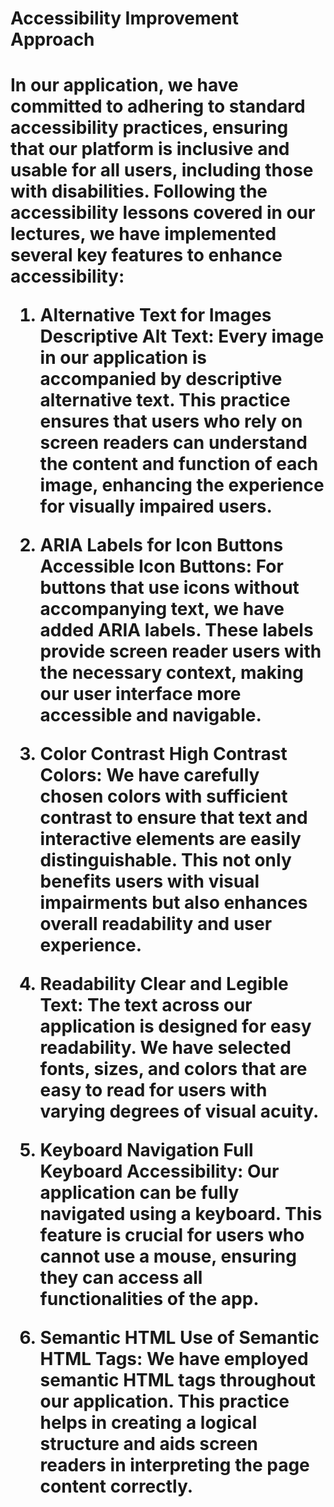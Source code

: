 <h1>Accessibility Improvement Approach<h1>
In our application, we have committed to adhering to standard accessibility practices, ensuring that our platform is inclusive and usable for all users, including those with disabilities. Following the accessibility lessons covered in our lectures, we have implemented several key features to enhance accessibility:

1. **Alternative Text for Images**
Descriptive Alt Text: Every image in our application is accompanied by descriptive alternative text. This practice ensures that users who rely on screen readers can understand the content and function of each image, enhancing the experience for visually impaired users.

2. **ARIA Labels for Icon Buttons**
Accessible Icon Buttons: For buttons that use icons without accompanying text, we have added ARIA labels. These labels provide screen reader users with the necessary context, making our user interface more accessible and navigable.

3. **Color Contrast**
High Contrast Colors: We have carefully chosen colors with sufficient contrast to ensure that text and interactive elements are easily distinguishable. This not only benefits users with visual impairments but also enhances overall readability and user experience.

4. **Readability**
Clear and Legible Text: The text across our application is designed for easy readability. We have selected fonts, sizes, and colors that are easy to read for users with varying degrees of visual acuity.

5. **Keyboard Navigation**
Full Keyboard Accessibility: Our application can be fully navigated using a keyboard. This feature is crucial for users who cannot use a mouse, ensuring they can access all functionalities of the app.

6. **Semantic HTML**
Use of Semantic HTML Tags: We have employed semantic HTML tags throughout our application. This practice helps in creating a logical structure and aids screen readers in interpreting the page content correctly.